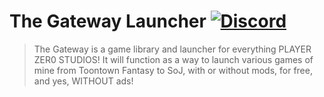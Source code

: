 # The Gateway Launcher [![Discord][discordImg]][discordLink]

 > The Gateway is a game library and launcher for everything PLAYER ZER0 STUDIOS! It will function as a way to launch various games of mine from Toontown Fantasy to SoJ, with or without mods, for free, and yes, WITHOUT ads!

[discordImg]: https://img.shields.io/discord/775528645086543895.svg?logo=discord&logoWidth=18&colorB=7289DA&style=for-the-badge

[discordLink]: https://discord.gg/9fgW8jAaf6
